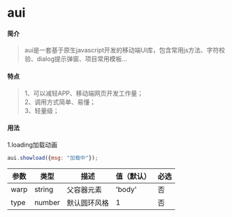 # aui

#### 简介
> aui是一套基于原生javascript开发的移动端UI库，包含常用js方法、字符校验、dialog提示弹窗、项目常用模板...
#### 特点
> 1、可以减轻APP、移动端网页开发工作量；</br>
> 2、调用方式简单、易懂；</br>
> 3、轻量级；</br>
#### 用法
1.loading加载动画
```javascript
aui.showload({msg: "加载中"});
```
参数  |  类型  |  描述  | 值（默认）| 必选
---- | ----- | ------ | ----- | ----
warp  | string | 父容器元素 | 'body' | 否
type  | number | 默认圆环风格 | 1 | 否

